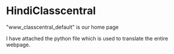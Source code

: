 # HindiClasscentral
"www_classcentral_default" is our home page 

I have attached the python file which is used to translate the entire webpage.
